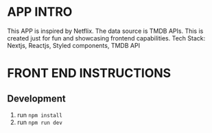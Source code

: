 # APP INTRO
This APP is inspired by Netflix. The data source is TMDB APIs.
This is created just for fun and showcasing frontend capabilities.
Tech Stack: Nextjs, Reactjs, Styled components, TMDB API

# FRONT END INSTRUCTIONS

## Development

1. run `npm install`
2. run `npm run dev`

